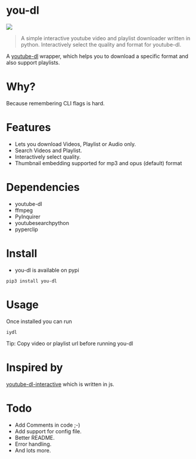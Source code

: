 # you-dl 
![](https://img.shields.io/badge/Release-v1.0-greeny.svg)

> A simple interactive youtube video and playlist downloader written in python.
> Interactively select the quality and format for youtube-dl.

A [youtube-dl](https://github.com/ytdl-org/youtube-dl) wrapper, which helps you to download a specific format and also support playlists. 


# Why?
Because remembering CLI flags is hard.  

# Features

- Lets you download Videos, Playlist or Audio only.
- Search Videos and Playlist.
- Interactively select quality.
- Thumbnail embedding supported for mp3 and opus (default) format

 
# Dependencies

- youtube-dl
- ffmpeg
- PyInquirer
- youtubesearchpython
- pyperclip

# Install

- you-dl is available on pypi
```
pip3 install you-dl
```

# Usage

Once installed you can run

```
iydl 
```
Tip: Copy video or playlist url before running you-dl



# Inspired by 
[youtube-dl-interactive](https://github.com/synox/youtube-dl-interactive) which is written in js.


# Todo
- Add Comments in code ;-)
- Add support for config file.
- Better README.
- Error handling.
- And lots more.
